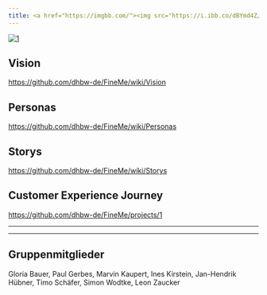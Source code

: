 ```yaml
---
title: <a href="https://imgbb.com/"><img src="https://i.ibb.co/dBYmd4Z/1.png" alt="1" border="0"></a>
---
```

<a href="https://imgbb.com/"><img src="https://i.ibb.co/dBYmd4Z/1.png" alt="1" border="0"></a>

## Vision
https://github.com/dhbw-de/FineMe/wiki/Vision
## Personas
https://github.com/dhbw-de/FineMe/wiki/Personas
## Storys
https://github.com/dhbw-de/FineMe/wiki/Storys
## Customer Experience Journey
https://github.com/dhbw-de/FineMe/projects/1

---
---

## Gruppenmitglieder
Gloria Bauer, Paul Gerbes, Marvin Kaupert, Ines Kirstein, Jan-Hendrik Hübner, Timo Schäfer, Simon Wodtke, Leon Zaucker
